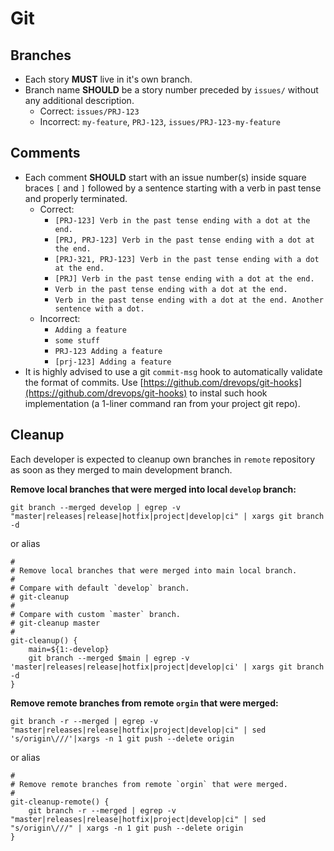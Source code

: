 # Git

## Branches

* Each story **MUST** live in it's own branch.
* Branch name **SHOULD** be a story number preceded by `issues/` without any additional description.
  * Correct: `issues/PRJ-123`
  * Incorrect: `my-feature`, `PRJ-123`, `issues/PRJ-123-my-feature`

## Comments

* Each comment **SHOULD** start with an issue number\(s\) inside square braces `[` and `]` followed by a sentence starting with a verb in past tense and properly terminated.
  * Correct:
    * `[PRJ-123] Verb in the past tense ending with a dot at the end.`
    * `[PRJ, PRJ-123] Verb in the past tense ending with a dot at the end.`
    * `[PRJ-321, PRJ-123] Verb in the past tense ending with a dot at the end.`
    * `[PRJ] Verb in the past tense ending with a dot at the end.`
    * `Verb in the past tense ending with a dot at the end.`
    * `Verb in the past tense ending with a dot at the end. Another sentence with a dot.`
  * Incorrect:
    * `Adding a feature`
    * `some stuff`
    * `PRJ-123 Adding a feature`
    * `[prj-123] Adding a feature`
* It is highly advised to use a git `commit-msg` hook to automatically validate the format of commits. Use [https://github.com/drevops/git-hooks](https://github.com/drevops/git-hooks) to instal such hook implementation \(a 1-liner command ran from your project git repo\).

## Cleanup

Each developer is expected to cleanup own branches in `remote` repository as soon as they merged to main development branch.

**Remove local branches that were merged into local `develop` branch:**

```text
git branch --merged develop | egrep -v "master|releases|release|hotfix|project|develop|ci" | xargs git branch -d
```

or alias

```text
#
# Remove local branches that were merged into main local branch.
# 
# Compare with default `develop` branch.
# git-cleanup
#
# Compare with custom `master` branch.
# git-cleanup master
#
git-cleanup() {
    main=${1:-develop}
    git branch --merged $main | egrep -v 'master|releases|release|hotfix|project|develop|ci' | xargs git branch -d
}
```

**Remove remote branches from remote `orgin` that were merged:**

```text
git branch -r --merged | egrep -v "master|releases|release|hotfix|project|develop|ci" | sed 's/origin\///'|xargs -n 1 git push --delete origin
```

or alias

```text
#
# Remove remote branches from remote `orgin` that were merged.
#
git-cleanup-remote() {
    git branch -r --merged | egrep -v "master|releases|release|hotfix|project|develop|ci" | sed "s/origin\///" | xargs -n 1 git push --delete origin
}
```

